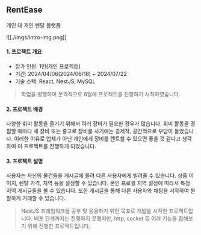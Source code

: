 ## RentEase

개인 대 개인 렌탈 플랫폼

![[./imgs/intro-img.png]]

#### 1. 프로젝트 개요

-   참가 인원: 1인(개인 프로젝트)
-   기간: 2024/04/06(2024/06/18) ~ 2024/07/22
-   기술 스택: React, NestJS, MySQL

> 학업을 병행하여 본격적으로 6월에 프로젝트를 진행하기 시작하였습니다.

#### 2. 프로젝트 배경

다양한 취미 활동을 즐기기 위해서 여러 장비가 필요한 경우가 많습니다. 취미 활동을 경험할 때마다 새 장비 또는 중고로 장비를 사기에는 경제적, 공간적으로 부담이 들었습니다. 이러한 이유로 업체가 아닌 개인에게 장비를 렌트할 수 있으면 좋을 것 같다고 생각하여 이 프로젝트를 진행하게 되었습니다.

#### 3. 프로젝트 설명

사용자는 자신의 물건들을 게시글에 올려 다른 사용자에게 빌려줄 수 있습니다. 상품 이미지, 렌탈 가격, 지역 등을 설정할 수 있습니다.
본인 프로필 지역 설정에 따라서 특정 지역 게시글들을 볼 수 있습니다. 또한 게시글을 통해 다른 사용자와 채팅을 시작하여 원할하게 거래할 수 있습니다.

> NestJS 프레임워크을 공부 및 응용하기 위한 목표로 개발을 시작한 프로젝트입니다. 배포 단계까지는 진행하지 못했지만, http, socket 등 여러 기능을 접해보기 위해 진행한 프로젝트입니다.
